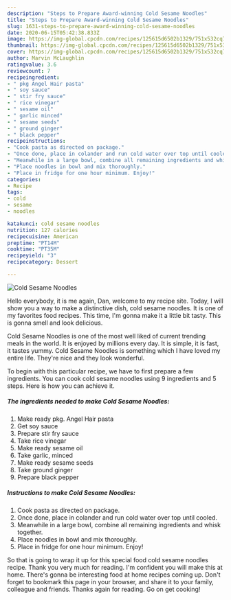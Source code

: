 ```yaml
---
description: "Steps to Prepare Award-winning Cold Sesame Noodles"
title: "Steps to Prepare Award-winning Cold Sesame Noodles"
slug: 1631-steps-to-prepare-award-winning-cold-sesame-noodles
date: 2020-06-15T05:42:38.833Z
image: https://img-global.cpcdn.com/recipes/125615d6502b1329/751x532cq70/cold-sesame-noodles-recipe-main-photo.jpg
thumbnail: https://img-global.cpcdn.com/recipes/125615d6502b1329/751x532cq70/cold-sesame-noodles-recipe-main-photo.jpg
cover: https://img-global.cpcdn.com/recipes/125615d6502b1329/751x532cq70/cold-sesame-noodles-recipe-main-photo.jpg
author: Marvin McLaughlin
ratingvalue: 3.6
reviewcount: 7
recipeingredient:
- " pkg Angel Hair pasta"
- " soy sauce"
- " stir fry sauce"
- " rice vinegar"
- " sesame oil"
- " garlic minced"
- " sesame seeds"
- " ground ginger"
- " black pepper"
recipeinstructions:
- "Cook pasta as directed on package."
- "Once done, place in colander and run cold water over top until cooled."
- "Meanwhile in a large bowl, combine all remaining ingredients and whisk together."
- "Place noodles in bowl and mix thoroughly."
- "Place in fridge for one hour minimum. Enjoy!"
categories:
- Recipe
tags:
- cold
- sesame
- noodles

katakunci: cold sesame noodles 
nutrition: 127 calories
recipecuisine: American
preptime: "PT14M"
cooktime: "PT35M"
recipeyield: "3"
recipecategory: Dessert

---
```



![Cold Sesame Noodles](https://img-global.cpcdn.com/recipes/125615d6502b1329/751x532cq70/cold-sesame-noodles-recipe-main-photo.jpg)

Hello everybody, it is me again, Dan, welcome to my recipe site. Today, I will show you a way to make a distinctive dish, cold sesame noodles. It is one of my favorites food recipes. This time, I'm gonna make it a little bit tasty. This is gonna smell and look delicious.

Cold Sesame Noodles is one of the most well liked of current trending meals in the world. It is enjoyed by millions every day. It is simple, it is fast, it tastes yummy. Cold Sesame Noodles is something which I have loved my entire life. They're nice and they look wonderful.




To begin with this particular recipe, we have to first prepare a few ingredients. You can cook cold sesame noodles using 9 ingredients and 5 steps. Here is how you can achieve it.

<!--inarticleads1-->

##### The ingredients needed to make Cold Sesame Noodles:

1. Make ready  pkg. Angel Hair pasta
1. Get  soy sauce
1. Prepare  stir fry sauce
1. Take  rice vinegar
1. Make ready  sesame oil
1. Take  garlic, minced
1. Make ready  sesame seeds
1. Take  ground ginger
1. Prepare  black pepper




<!--inarticleads2-->

##### Instructions to make Cold Sesame Noodles:

1. Cook pasta as directed on package.
1. Once done, place in colander and run cold water over top until cooled.
1. Meanwhile in a large bowl, combine all remaining ingredients and whisk together.
1. Place noodles in bowl and mix thoroughly.
1. Place in fridge for one hour minimum. Enjoy!




So that is going to wrap it up for this special food cold sesame noodles recipe. Thank you very much for reading. I'm confident you will make this at home. There's gonna be interesting food at home recipes coming up. Don't forget to bookmark this page in your browser, and share it to your family, colleague and friends. Thanks again for reading. Go on get cooking!
